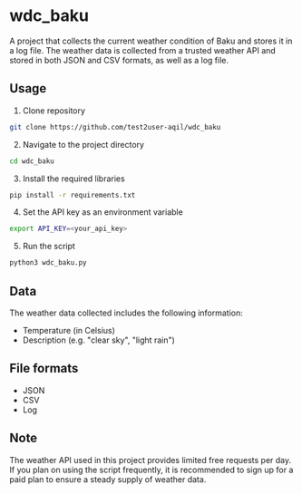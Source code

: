 # wdc_baku

A project that collects the current weather condition of Baku and stores it in a log file. The weather data is collected from a trusted weather API and stored in both JSON and CSV formats, as well as a log file.

## Usage

1. Clone repository

```bash
git clone https://github.com/test2user-aqil/wdc_baku
```

2. Navigate to the project directory

```bash
cd wdc_baku
```

3. Install the required libraries

```bash
pip install -r requirements.txt
```

4. Set the API key as an environment variable

```bash
export API_KEY=<your_api_key>
```

5. Run the script

```bash
python3 wdc_baku.py
```

## Data

The weather data collected includes the following information:

-   Temperature (in Celsius)
-   Description (e.g. "clear sky", "light rain")

## File formats

-   JSON
-   CSV
-   Log

## Note

The weather API used in this project provides limited free requests per day. If you plan on using the script frequently, it is recommended to sign up for a paid plan to ensure a steady supply of weather data.
